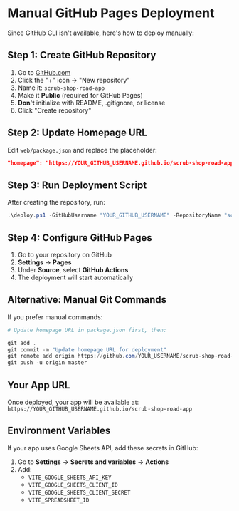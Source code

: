 # Manual GitHub Pages Deployment

Since GitHub CLI isn't available, here's how to deploy manually:

## Step 1: Create GitHub Repository

1. Go to [GitHub.com](https://github.com)
2. Click the "+" icon → "New repository"
3. Name it: `scrub-shop-road-app`
4. Make it **Public** (required for GitHub Pages)
5. **Don't** initialize with README, .gitignore, or license
6. Click "Create repository"

## Step 2: Update Homepage URL

Edit `web/package.json` and replace the placeholder:
```json
"homepage": "https://YOUR_GITHUB_USERNAME.github.io/scrub-shop-road-app"
```

## Step 3: Run Deployment Script

After creating the repository, run:
```powershell
.\deploy.ps1 -GitHubUsername "YOUR_GITHUB_USERNAME" -RepositoryName "scrub-shop-road-app"
```

## Step 4: Configure GitHub Pages

1. Go to your repository on GitHub
2. **Settings** → **Pages**
3. Under **Source**, select **GitHub Actions**
4. The deployment will start automatically

## Alternative: Manual Git Commands

If you prefer manual commands:

```powershell
# Update homepage URL in package.json first, then:

git add .
git commit -m "Update homepage URL for deployment"
git remote add origin https://github.com/YOUR_USERNAME/scrub-shop-road-app.git
git push -u origin master
```

## Your App URL

Once deployed, your app will be available at:
`https://YOUR_GITHUB_USERNAME.github.io/scrub-shop-road-app`

## Environment Variables

If your app uses Google Sheets API, add these secrets in GitHub:
1. Go to **Settings** → **Secrets and variables** → **Actions**
2. Add:
   - `VITE_GOOGLE_SHEETS_API_KEY`
   - `VITE_GOOGLE_SHEETS_CLIENT_ID`
   - `VITE_GOOGLE_SHEETS_CLIENT_SECRET`
   - `VITE_SPREADSHEET_ID` 